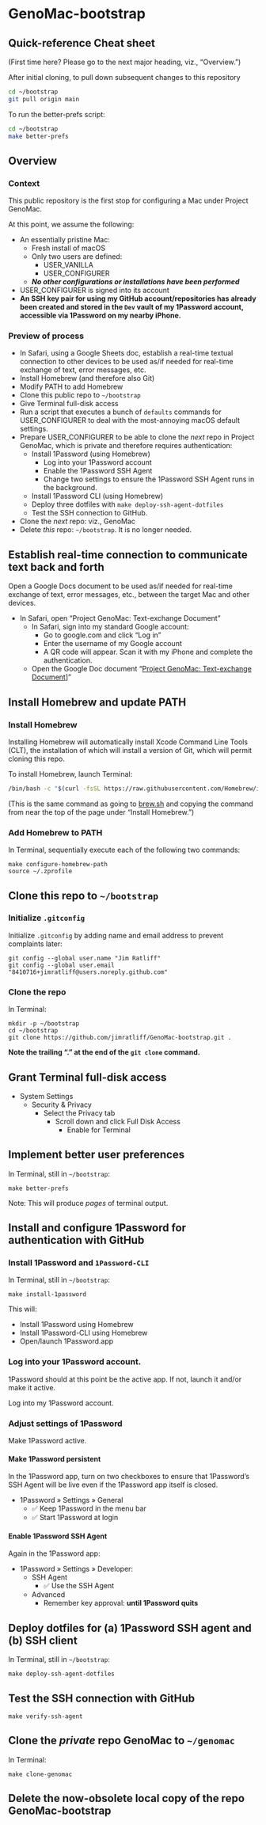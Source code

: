 # GenoMac-bootstrap

## Quick-reference Cheat sheet
(First time here? Please go to the next major heading, viz., “Overview.”)

After initial cloning, to pull down subsequent changes to this repository
```bash
cd ~/bootstrap
git pull origin main
```

To run the better-prefs script:
```bash
cd ~/bootstrap
make better-prefs
```

## Overview
### Context
This public repository is the first stop for configuring a Mac under Project GenoMac.

At this point, we assume the following:
- An essentially pristine Mac:
  - Fresh install of macOS
  - Only two users are defined:
    - USER_VANILLA
    - USER_CONFIGURER
  - ***No other configurations or installations have been performed***
- USER_CONFIGURER is signed into its account
- **An SSH key pair for using my GitHub account/repositories has already been created and stored in the `Dev` vault of my 1Password account, accessible via 1Password on my nearby iPhone.**

### Preview of process
- In Safari, using a Google Sheets doc, establish a real-time textual connection to other devices to be used as/if needed for real-time exchange of text, error messages, etc.
- Install Homebrew (and therefore also Git)
- Modify PATH to add Homebrew
- Clone this public repo to `~/bootstrap`
- Give Terminal full-disk access
- Run a script that executes a bunch of `defaults` commands for USER_CONFIGURER to deal with the most-annoying macOS default settings.
- Prepare USER_CONFIGURER to be able to clone the *next* repo in Project GenoMac, which is private and therefore requires authentication:
  - Install 1Password (using Homebrew)
    - Log into your 1Password account
    - Enable the 1Password SSH Agent
    - Change two settings to ensure the 1Password SSH Agent runs in the background.
  - Install 1Password CLI (using Homebrew)
  - Deploy three dotfiles with `make deploy-ssh-agent-dotfiles`
  - Test the SSH connection to GitHub.
- Clone the *next* repo: viz., GenoMac
- Delete *this* repo: `~/bootstrap`. It is no longer needed.

## Establish real-time connection to communicate text back and forth
Open a Google Docs document to be used as/if needed for real-time exchange of text, error messages, etc., between the target Mac and other devices.
- In Safari, open “Project GenoMac: Text-exchange Document” 
  - In Safari, sign into my standard Google account:
    - Go to google.com and click “Log in”
    - Enter the username of my Google account
    - A QR code will appear. Scan it with my iPhone and complete the authentication.
  - Open the Google Doc document “[Project GenoMac: Text-exchange Document](https://docs.google.com/document/d/1RCbwjLHPidxRJJcvzILKGwtSkKpDrm8dT1fgJxlUdZ4/edit?usp=sharing)]”
 

## Install Homebrew and update PATH
### Install Homebrew
Installing Homebrew will automatically install Xcode Command Line Tools (CLT), the 
installation of which will install a version of Git, which will permit cloning this repo.

To install Homebrew, launch Terminal:
```bash
/bin/bash -c "$(curl -fsSL https://raw.githubusercontent.com/Homebrew/install/HEAD/install.sh)"
```
(This is the same command as going to [brew.sh](https://brew.sh/) and copying the command from near the top of the page under “Install Homebrew.”)
### Add Homebrew to PATH
In Terminal, sequentially execute each of the following two commands:
```shell
make configure-homebrew-path
source ~/.zprofile
```
## Clone this repo to `~/bootstrap`
### Initialize `.gitconfig`
Initialize `.gitconfig` by adding name and email address to prevent complaints later:
```shell
git config --global user.name "Jim Ratliff"
git config --global user.email "8410716+jimratliff@users.noreply.github.com"
```
### Clone the repo
In Terminal:
```shell
mkdir -p ~/bootstrap
cd ~/bootstrap
git clone https://github.com/jimratliff/GenoMac-bootstrap.git .
```
**Note the trailing “.” at the end of the `git clone` command.**

## Grant Terminal full-disk access
- System Settings
  - Security & Privacy
    - Select the Privacy tab
      - Scroll down and click Full Disk Access
        - Enable for Terminal

## Implement better user preferences
In Terminal, still in `~/bootstrap`:
```shell
make better-prefs
```

Note: This will produce *pages* of terminal output.

## Install and configure 1Password for authentication with GitHub
### Install 1Password and `1Password-CLI`
In Terminal, still in `~/bootstrap`:
```shell
make install-1password
```
This will:
- Install 1Password using Homebrew
- Install 1Password-CLI using Homebrew
- Open/launch 1Password.app

### Log into your 1Password account.
1Password should at this point be the active app. If not, launch it and/or make it active.

Log into my 1Password account.

### Adjust settings of 1Password
Make 1Password active.

#### Make 1Password persistent
In the 1Password app, turn on two checkboxes to ensure that 1Password’s SSH Agent will be live even if the 1Password app itself is closed.
- 1Password » Settings » General
  - ✅ Keep 1Password in the menu bar
  - ✅ Start 1Password at login
 
#### Enable 1Password SSH Agent
Again in the 1Password app:
- 1Password » Settings » Developer:
  - SSH Agent
    - ✅ Use the SSH Agent
  - Advanced
    - Remember key approval: **until 1Password quits**
   
## Deploy dotfiles for (a) 1Password SSH agent and (b) SSH client
In Terminal, still in `~/bootstrap`:
```shell
make deploy-ssh-agent-dotfiles
```

## Test the SSH connection with GitHub
```shell
make verify-ssh-agent
```

## Clone the *private* repo GenoMac to `~/genomac`
In Terminal:
```shell
make clone-genomac
```

## Delete the now-obsolete local copy of the repo GenoMac-bootstrap



